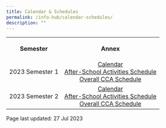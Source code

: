 ```yaml
---
title: Calendar & Schedules
permalink: /info-hub/calendar-schedules/
description: ""
---
```

<table>
<tbody>
<tr>
<th style="text-align: center;">
<p>Semester</p>
</th>
<th style="text-align: center;">
<p>Annex</p>
</th>
</tr>
<tr>
<td style="text-align: center;">
<p>2023 Semester 1</p>
</td>
<td style="text-align: center;">
<a href="https://drive.google.com/file/d/1ra6qhR_UwKkmTmri8NflJJKzlKCtxtwU/view" target="_blank" rel="noopener">Calendar</a><br>
<a href="https://drive.google.com/file/d/1gMVzN-BSX4MhnbSRYSGjZn93VDyf3Wyo/view" target="_blank" rel="noopener">After-School Activities Schedule</a><br>
<a href="https://drive.google.com/file/d/1wXLMGnb6H8AV4UKcWnpVcmrFwgJRMF17/view?usp=sharing" target="_blank" rel="noopener">Overall CCA Schedule</a>
</td>
</tr>
<tr>
<td style="text-align: center;">
<p>2023 Semester 2</p>
</td>
<td style="text-align: center;">
<a href="https://drive.google.com/file/d/1Um9AN8V3-O58T9ajIi2_cmQVMs4Nmrsi/view?usp=sharing" target="_blank" rel="noopener">Calendar</a><br>
<a href="https://drive.google.com/file/d/1YZRm-dpINkc71SvYhsohljmWNhuh_iZ_/view?usp=sharing" target="_blank" rel="noopener">After-School Activities Schedule</a><br>
<a href="https://drive.google.com/file/d/13tBXz5VxykVlvJTCbyfCvdLnlR0SuXDC/view?usp=sharing" target="_blank" rel="noopener">Overall CCA Schedule</a>
</td>
</tr>
</tbody>
</table>
<p></p>
<p></p>
<p>Page last updated: 27 Jul 2023</p>